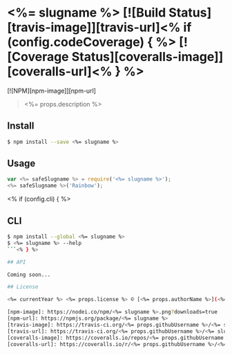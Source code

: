 # <%= slugname %> [![Build Status][travis-image]][travis-url]<% if (config.codeCoverage) { %> [![Coverage Status][coveralls-image]][coveralls-url]<% } %>

[![NPM][npm-image]][npm-url]

> <%= props.description %>

## Install

```sh
$ npm install --save <%= slugname %>
```

## Usage

```js
var <%= safeSlugname %> = require('<%= slugname %>');
<%= safeSlugname %>('Rainbow');
```
<% if (config.cli) { %>
## CLI
```sh
$ npm install --global <%= slugname %>
$ <%= slugname %> --help
```<% } %>

## API

Coming soon...

## License

<%= currentYear %> <%= props.license %> © [<%= props.authorName %>](<%= props.authorUrl %>)

[npm-image]: https://nodei.co/npm/<%= slugname %>.png?downloads=true
[npm-url]: https://npmjs.org/package/<%= slugname %>
[travis-image]: https://travis-ci.org/<%= props.githubUsername %>/<%= slugname %>.svg?branch=master
[travis-url]: https://travis-ci.org/<%= props.githubUsername %>/<%= slugname %>
[coveralls-image]: https://coveralls.io/repos/<%= props.githubUsername %>/<%= slugname %>/badge.svg
[coveralls-url]: https://coveralls.io/r/<%= props.githubUsername %>/<%= slugname %>
